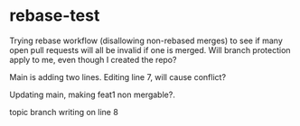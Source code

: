 # rebase-test

Trying rebase workflow (disallowing non-rebased merges) to see if many open pull requests will all be invalid if one is merged.
Will branch protection apply to me, even though I created the repo?

Main is adding two lines. Editing line 7, will cause conflict?

Updating main, making feat1 non mergable?.

topic branch writing on line 8
